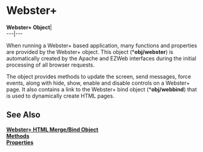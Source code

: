 # Webster+

**Webster+ Object**|   
---|---  
  
When running a Webster+ based application, many functions and properties are provided by the Webster+ object. This object (***obj/webster**) is automatically created by the Apache and EZWeb interfaces during the initial processing of all browser requests.

The object provides methods to update the screen, send messages, force events, along with hide, show, enable and disable controls on a Webster+ page. It also contains a link to the Webster+ bind object (***obj/webbind**) that is used to dynamically create HTML pages.

## See Also

**[Webster+ HTML Merge/Bind Object](Webster%20Bind%20Object.md)**  
**[Methods](Webster%20Object%20Methods.md)**  
**[Properties](Webster%20Object%20Properties.md)**
